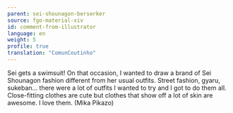 ```yaml
---
parent: sei-shounagon-berserker
source: fgo-material-xiv
id: comment-from-illustrator
language: en
weight: 5
profile: true
translation: "ComunCoutinho"
---
```


Sei gets a swimsuit! On that occasion, I wanted to draw a brand of Sei Shounagon fashion different from her usual outfits. Street fashion, gyaru, sukeban… there were a lot of outfits I wanted to try and I got to do them all. Close-fitting clothes are cute but clothes that show off a lot of skin are awesome. I love them. (Mika Pikazo)
